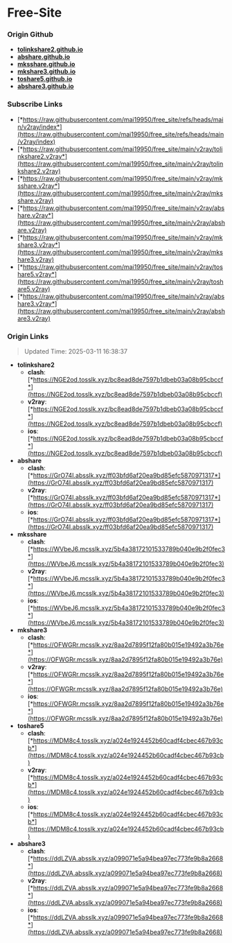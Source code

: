 # Free-Site

### Origin Github

- [**tolinkshare2.github.io**](https://github.com/tolinkshare2/tolinkshare2.github.io)
- [**abshare.github.io**](https://github.com/abshare/abshare.github.io)
- [**mksshare.github.io**](https://github.com/mksshare/mksshare.github.io)
- [**mkshare3.github.io**](https://github.com/mkshare3/mkshare3.github.io)
- [**toshare5.github.io**](https://github.com/toshare5/toshare5.github.io)
- [**abshare3.github.io**](https://github.com/abshare3/abshare3.github.io)

### Subscribe Links

- [*https://raw.githubusercontent.com/mai19950/free_site/refs/heads/main/v2ray/index*](https://raw.githubusercontent.com/mai19950/free_site/refs/heads/main/v2ray/index)
- [*https://raw.githubusercontent.com/mai19950/free_site/main/v2ray/tolinkshare2.v2ray*](https://raw.githubusercontent.com/mai19950/free_site/main/v2ray/tolinkshare2.v2ray)
- [*https://raw.githubusercontent.com/mai19950/free_site/main/v2ray/mksshare.v2ray*](https://raw.githubusercontent.com/mai19950/free_site/main/v2ray/mksshare.v2ray)
- [*https://raw.githubusercontent.com/mai19950/free_site/main/v2ray/abshare.v2ray*](https://raw.githubusercontent.com/mai19950/free_site/main/v2ray/abshare.v2ray)
- [*https://raw.githubusercontent.com/mai19950/free_site/main/v2ray/mkshare3.v2ray*](https://raw.githubusercontent.com/mai19950/free_site/main/v2ray/mkshare3.v2ray)
- [*https://raw.githubusercontent.com/mai19950/free_site/main/v2ray/toshare5.v2ray*](https://raw.githubusercontent.com/mai19950/free_site/main/v2ray/toshare5.v2ray)
- [*https://raw.githubusercontent.com/mai19950/free_site/main/v2ray/abshare3.v2ray*](https://raw.githubusercontent.com/mai19950/free_site/main/v2ray/abshare3.v2ray)

### Origin Links

> Updated Time: 2025-03-11 16:38:37

- **tolinkshare2**
  - **clash**: [*https://NGE2od.tosslk.xyz/bc8ead8de7597b1dbeb03a08b95cbccf*](https://NGE2od.tosslk.xyz/bc8ead8de7597b1dbeb03a08b95cbccf)
  - **v2ray**: [*https://NGE2od.tosslk.xyz/bc8ead8de7597b1dbeb03a08b95cbccf*](https://NGE2od.tosslk.xyz/bc8ead8de7597b1dbeb03a08b95cbccf)
  - **ios**: [*https://NGE2od.tosslk.xyz/bc8ead8de7597b1dbeb03a08b95cbccf*](https://NGE2od.tosslk.xyz/bc8ead8de7597b1dbeb03a08b95cbccf)
- **abshare**
  - **clash**: [*https://GrO74I.absslk.xyz/ff03bfd6af20ea9bd85efc5870971317*](https://GrO74I.absslk.xyz/ff03bfd6af20ea9bd85efc5870971317)
  - **v2ray**: [*https://GrO74I.absslk.xyz/ff03bfd6af20ea9bd85efc5870971317*](https://GrO74I.absslk.xyz/ff03bfd6af20ea9bd85efc5870971317)
  - **ios**: [*https://GrO74I.absslk.xyz/ff03bfd6af20ea9bd85efc5870971317*](https://GrO74I.absslk.xyz/ff03bfd6af20ea9bd85efc5870971317)
- **mksshare**
  - **clash**: [*https://WVbeJ6.mcsslk.xyz/5b4a38172101533789b040e9b2f0fec3*](https://WVbeJ6.mcsslk.xyz/5b4a38172101533789b040e9b2f0fec3)
  - **v2ray**: [*https://WVbeJ6.mcsslk.xyz/5b4a38172101533789b040e9b2f0fec3*](https://WVbeJ6.mcsslk.xyz/5b4a38172101533789b040e9b2f0fec3)
  - **ios**: [*https://WVbeJ6.mcsslk.xyz/5b4a38172101533789b040e9b2f0fec3*](https://WVbeJ6.mcsslk.xyz/5b4a38172101533789b040e9b2f0fec3)
- **mkshare3**
  - **clash**: [*https://OFWGRr.mcsslk.xyz/8aa2d7895f12fa80b015e19492a3b76e*](https://OFWGRr.mcsslk.xyz/8aa2d7895f12fa80b015e19492a3b76e)
  - **v2ray**: [*https://OFWGRr.mcsslk.xyz/8aa2d7895f12fa80b015e19492a3b76e*](https://OFWGRr.mcsslk.xyz/8aa2d7895f12fa80b015e19492a3b76e)
  - **ios**: [*https://OFWGRr.mcsslk.xyz/8aa2d7895f12fa80b015e19492a3b76e*](https://OFWGRr.mcsslk.xyz/8aa2d7895f12fa80b015e19492a3b76e)
- **toshare5**
  - **clash**: [*https://MDM8c4.tosslk.xyz/a024e1924452b60cadf4cbec467b93cb*](https://MDM8c4.tosslk.xyz/a024e1924452b60cadf4cbec467b93cb)
  - **v2ray**: [*https://MDM8c4.tosslk.xyz/a024e1924452b60cadf4cbec467b93cb*](https://MDM8c4.tosslk.xyz/a024e1924452b60cadf4cbec467b93cb)
  - **ios**: [*https://MDM8c4.tosslk.xyz/a024e1924452b60cadf4cbec467b93cb*](https://MDM8c4.tosslk.xyz/a024e1924452b60cadf4cbec467b93cb)
- **abshare3**
  - **clash**: [*https://ddLZVA.absslk.xyz/a099071e5a94bea97ec773fe9b8a2668*](https://ddLZVA.absslk.xyz/a099071e5a94bea97ec773fe9b8a2668)
  - **v2ray**: [*https://ddLZVA.absslk.xyz/a099071e5a94bea97ec773fe9b8a2668*](https://ddLZVA.absslk.xyz/a099071e5a94bea97ec773fe9b8a2668)
  - **ios**: [*https://ddLZVA.absslk.xyz/a099071e5a94bea97ec773fe9b8a2668*](https://ddLZVA.absslk.xyz/a099071e5a94bea97ec773fe9b8a2668)
